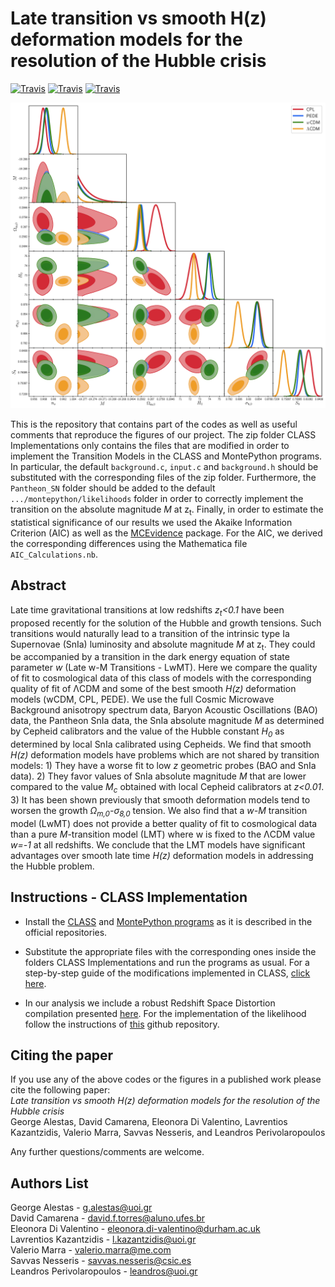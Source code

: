 # Late transition vs smooth H(z) deformation models for the resolution of the Hubble crisis

[![Travis](https://img.shields.io/badge/language-Mathematica-green.svg)]()
[![Travis](https://img.shields.io/badge/language-Python-yellow.svg)]()
[![Travis](https://img.shields.io/badge/language-C-lightgrey.svg)]()

<p align="center">
<img src="preview.png" width="900" title="preview" />
</p>

This is the repository that contains part of the codes as well as useful comments that reproduce the figures of our project. The zip folder CLASS Implementations only contains the files that are modified in order to implement the Transition Models in the CLASS and MontePython programs. In particular, the default `background.c`, `input.c` and `background.h` should be substituted with the corresponding files of the zip folder. Furthermore, the `Pantheon_SN` folder should be added to the default `.../montepython/likelihoods` folder in order to correctly implement the transition on the absolute magnitude *M* at z<sub>t</sub>. Finally, in order to estimate the statistical significance of our results we used the Akaike Information Criterion (AIC) as well as the [MCEvidence](https://github.com/yabebalFantaye/MCEvidence) package. For the AIC, we derived the corresponding differences using the Mathematica file `AIC_Calculations.nb`.

## Abstract
Late time gravitational transitions at low redshifts *z<sub>t</sub><0.1* have been proposed recently for the solution of the Hubble and growth tensions. Such transitions would naturally lead to a transition of the intrinsic type Ia Supernovae (SnIa) luminosity and absolute magnitude *M* at z<sub>t</sub>. They could be accompanied by a transition in the dark energy equation of state parameter *w* (Late w-M Transitions - LwMT). Here we compare the quality of fit to cosmological data of this class of models with the corresponding quality of fit of ΛCDM and some of the best smooth *H(z)* deformation models (wCDM, CPL, PEDE). We use the full Cosmic Microwave Background anisotropy spectrum data, Baryon Acoustic Oscillations (BAO) data, the Pantheon SnIa data, the SnIa absolute magnitude *M* as determined by Cepheid calibrators and the value of the Hubble constant *H<sub>0</sub>* as determined by local SnIa calibrated using Cepheids.  We find that smooth *H(z)* deformation models have problems which are not shared by transition models: 1) They have a worse fit to low *z* geometric probes (BAO and SnIa data). 2) They favor values of SnIa absolute magnitude *M* that are lower compared to the value *M<sub>c</sub>* obtained with local Cepheid calibrators at *z<0.01*. 3) It has been shown previously that smooth deformation models tend to worsen the growth *Ω<sub>m,0</sub>-σ<sub>8,0</sub>* tension. We also find that a *w-M* transition model (LwMT) does not provide a better quality of fit to cosmological data than a pure *M*-transition model (LMT) where w is fixed to the ΛCDM value *w=-1* at all redshifts. We conclude that the LMT models have significant advantages over smooth late time *H(z)* deformation models in addressing the Hubble problem.


## Instructions - CLASS Implementation
* Install the [CLASS](https://github.com/brinckmann/class_public) and [MontePython programs](https://github.com/brinckmann/montepython_public) as it is described in the official repositories.

* Substitute the appropriate files with the corresponding ones inside the folders CLASS Implementations and run the programs as usual. For a step-by-step guide of the modifications implemented in CLASS, [click here](https://cosmology.physics.uoi.gr/wp-content/uploads/2021/07/Class_Implementation-1.pdf).

* In our analysis we include a robust Redshift Space Distortion compilation presented [here](https://arxiv.org/pdf/1806.10822.pdf). For the implementation of the likelihood follow the instructions of [this](https://github.com/snesseris/RSD-growth) github repository.


## Citing the paper 
If you use any of the above codes or the figures in a published work please cite the following paper:
<br>*Late transition vs smooth H(z) deformation models for the resolution of the Hubble crisis*
<br>George Alestas, David Camarena, Eleonora Di Valentino, Lavrentios Kazantzidis, Valerio Marra, Savvas Nesseris, and Leandros Perivolaropoulos

Any further questions/comments are welcome.


## Authors List
George Alestas - <g.alestas@uoi.gr>
<br>David Camarena - <david.f.torres@aluno.ufes.br>
<br>Eleonora Di Valentino - <eleonora.di-valentino@durham.ac.uk>
<br>Lavrentios Kazantzidis - <l.kazantzidis@uoi.gr>
<br>Valerio Marra - <valerio.marra@me.com>
<br>Savvas Nesseris - <savvas.nesseris@csic.es>
<br>Leandros Perivolaropoulos - <leandros@uoi.gr>
